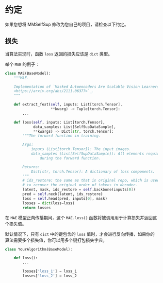 # 约定

如果您想将 MMSelfSup 修改为您自己的项目，请检查以下约定。

## 损失

当算法实现时，函数 `loss` 返回的损失应该是 `dict` 类型。

举个 `MAE` 的例子：

```python
class MAE(BaseModel):
    """MAE.

    Implementation of `Masked Autoencoders Are Scalable Vision Learners
    <https://arxiv.org/abs/2111.06377>`_.
    """

    def extract_feat(self, inputs: List[torch.Tensor],
                     **kwarg) -> Tuple[torch.Tensor]:
        ...

    def loss(self, inputs: List[torch.Tensor],
             data_samples: List[SelfSupDataSample],
             **kwargs) -> Dict[str, torch.Tensor]:
        """The forward function in training.

        Args:
            inputs (List[torch.Tensor]): The input images.
            data_samples (List[SelfSupDataSample]): All elements required
                during the forward function.

        Returns:
            Dict[str, torch.Tensor]: A dictionary of loss components.
        """
        # ids_restore: the same as that in original repo, which is used
        # to recover the original order of tokens in decoder.
        latent, mask, ids_restore = self.backbone(inputs[0])
        pred = self.neck(latent, ids_restore)
        loss = self.head(pred, inputs[0], mask)
        losses = dict(loss=loss)
        return losses

```

在 `MAE` 模型正向传播期间，这个 `MAE.loss()` 函数将被调用用于计算损失并返回这个损失值。

默认情况下，只有 `dict` 中的键包含的 `loss` 值时，才会进行反向传播，如果你的算法需要多个损失值，你可以用多个键打包损失字典。


```python
class YourAlgorithm(BaseModel):

    def loss():
        ...

        losses['loss_1'] = loss_1
        losses['loss_2'] = loss_2
```
